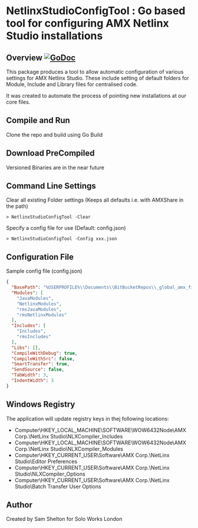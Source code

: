 # NetlinxStudioConfigTool : Go based tool for configuring AMX Netlinx Studio installations

## Overview [![GoDoc](https://godoc.org/bitbucket.org/solo_works/netlinxstudioconfigtool?status.svg)](https://godoc.org/bitbucket.org/solo_works/netlinxstudioconfigtool)

This package produces a tool to allow automatic configuration of various settings for AMX Netlinx Studio. These include setting of default folders for Module, Include and Library files for centralised code.

It was created to automate the process of pointing new installations at our core files.

## Compile and Run

Clone the repo and build using Go Build

## Download PreCompiled

Versioned Binaries are in the near future

## Command Line Settings

Clear all existing Folder settings (Keeps all defaults i.e. with AMXShare in the path)
```console
> NetlinxStudioConfigTool -Clear 
```

Specify a config file for use (Default: config.json)
```console
> NetlinxStudioConfigTool -Config xxx.json 
```

## Configuration File
Sample config file (config.json)
```json
{
  "BasePath": "%USERPROFILE%\\Documents\\BitBucketRepos\\_global_amx_files",
  "Modules": [
    "JavaModules",
    "NetlinxModules",
    "rmsJavaModules",
    "rmsNetlinxModules"
  ],
  "Includes": [
    "Includes",
    "rmsIncludes"
  ],
  "Libs": [],
  "CompileWithDebug": true,
  "CompileWithSrc": false,
  "SmartTransfer": true,
  "SendSource": false,
  "TabWidth": 3,
  "IndentWidth": 3
}
```

## Windows Registry

The application will update registry keys in thej following locations:
- Computer\HKEY_LOCAL_MACHINE\SOFTWARE\WOW6432Node\AMX Corp.\NetLinx Studio\NLXCompiler_Includes
- Computer\HKEY_LOCAL_MACHINE\SOFTWARE\WOW6432Node\AMX Corp.\NetLinx Studio\NLXCompiler_Modules
- Computer\HKEY_CURRENT_USER\Software\AMX Corp.\NetLinx Studio\Editor Preferences
- Computer\HKEY_CURRENT_USER\Software\AMX Corp.\NetLinx Studio\NLXCompiler_Options
- Computer\HKEY_CURRENT_USER\Software\AMX Corp.\NetLinx Studio\Batch Transfer User Options

## Author

Created by Sam Shelton for Solo Works London